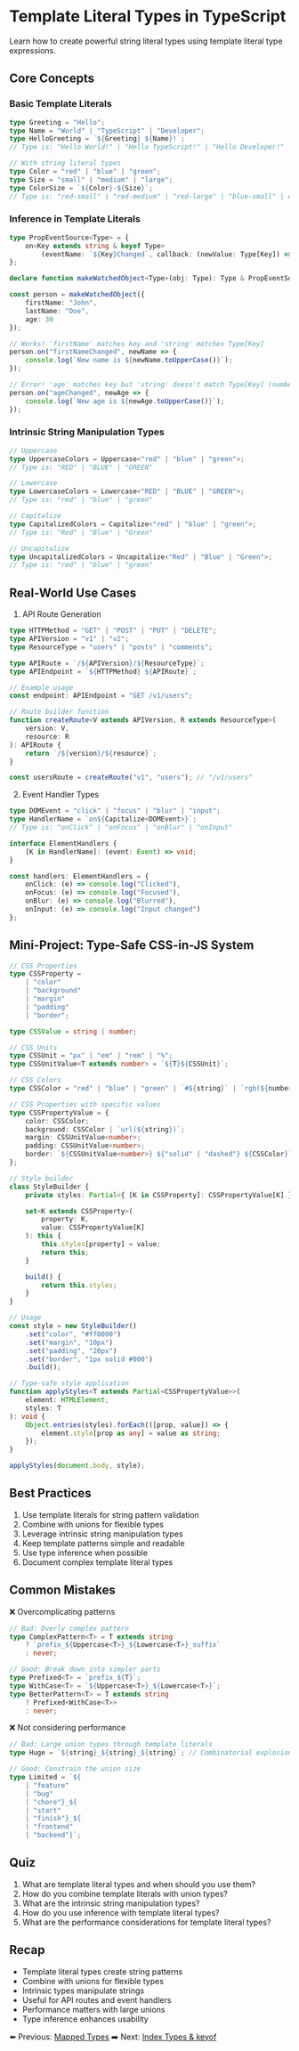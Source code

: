 # Template Literal Types in TypeScript

Learn how to create powerful string literal types using template literal type expressions.

## Core Concepts

### Basic Template Literals

```typescript
type Greeting = "Hello";
type Name = "World" | "TypeScript" | "Developer";
type HelloGreeting = `${Greeting} ${Name}!`;
// Type is: "Hello World!" | "Hello TypeScript!" | "Hello Developer!"

// With string literal types
type Color = "red" | "blue" | "green";
type Size = "small" | "medium" | "large";
type ColorSize = `${Color}-${Size}`;
// Type is: "red-small" | "red-medium" | "red-large" | "blue-small" | etc...
```

### Inference in Template Literals

```typescript
type PropEventSource<Type> = {
    on<Key extends string & keyof Type>
        (eventName: `${Key}Changed`, callback: (newValue: Type[Key]) => void): void;
};

declare function makeWatchedObject<Type>(obj: Type): Type & PropEventSource<Type>;

const person = makeWatchedObject({
    firstName: "John",
    lastName: "Doe",
    age: 30
});

// Works! 'firstName' matches key and 'string' matches Type[Key]
person.on("firstNameChanged", newName => {
    console.log(`New name is ${newName.toUpperCase()}`);
});

// Error! 'age' matches key but 'string' doesn't match Type[Key] (number)
person.on("ageChanged", newAge => {
    console.log(`New age is ${newAge.toUpperCase()}`);
});
```

### Intrinsic String Manipulation Types

```typescript
// Uppercase
type UppercaseColors = Uppercase<"red" | "blue" | "green">;
// Type is: "RED" | "BLUE" | "GREEN"

// Lowercase
type LowercaseColors = Lowercase<"RED" | "BLUE" | "GREEN">;
// Type is: "red" | "blue" | "green"

// Capitalize
type CapitalizedColors = Capitalize<"red" | "blue" | "green">;
// Type is: "Red" | "Blue" | "Green"

// Uncapitalize
type UncapitalizedColors = Uncapitalize<"Red" | "Blue" | "Green">;
// Type is: "red" | "blue" | "green"
```

## Real-World Use Cases

1. API Route Generation
```typescript
type HTTPMethod = "GET" | "POST" | "PUT" | "DELETE";
type APIVersion = "v1" | "v2";
type ResourceType = "users" | "posts" | "comments";

type APIRoute = `/${APIVersion}/${ResourceType}`;
type APIEndpoint = `${HTTPMethod} ${APIRoute}`;

// Example usage
const endpoint: APIEndpoint = "GET /v1/users";

// Route builder function
function createRoute<V extends APIVersion, R extends ResourceType>(
    version: V,
    resource: R
): APIRoute {
    return `/${version}/${resource}`;
}

const usersRoute = createRoute("v1", "users"); // "/v1/users"
```

2. Event Handler Types
```typescript
type DOMEvent = "click" | "focus" | "blur" | "input";
type HandlerName = `on${Capitalize<DOMEvent>}`;
// Type is: "onClick" | "onFocus" | "onBlur" | "onInput"

interface ElementHandlers {
    [K in HandlerName]: (event: Event) => void;
}

const handlers: ElementHandlers = {
    onClick: (e) => console.log("Clicked"),
    onFocus: (e) => console.log("Focused"),
    onBlur: (e) => console.log("Blurred"),
    onInput: (e) => console.log("Input changed")
};
```

## Mini-Project: Type-Safe CSS-in-JS System

```typescript
// CSS Properties
type CSSProperty =
    | "color"
    | "background"
    | "margin"
    | "padding"
    | "border";

type CSSValue = string | number;

// CSS Units
type CSSUnit = "px" | "em" | "rem" | "%";
type CSSUnitValue<T extends number> = `${T}${CSSUnit}`;

// CSS Colors
type CSSColor = "red" | "blue" | "green" | `#${string}` | `rgb(${number}, ${number}, ${number})`;

// CSS Properties with specific values
type CSSPropertyValue = {
    color: CSSColor;
    background: CSSColor | `url(${string})`;
    margin: CSSUnitValue<number>;
    padding: CSSUnitValue<number>;
    border: `${CSSUnitValue<number>} ${"solid" | "dashed"} ${CSSColor}`;
};

// Style builder
class StyleBuilder {
    private styles: Partial<{ [K in CSSProperty]: CSSPropertyValue[K] }> = {};

    set<K extends CSSProperty>(
        property: K,
        value: CSSPropertyValue[K]
    ): this {
        this.styles[property] = value;
        return this;
    }

    build() {
        return this.styles;
    }
}

// Usage
const style = new StyleBuilder()
    .set("color", "#ff0000")
    .set("margin", "10px")
    .set("padding", "20px")
    .set("border", "1px solid #000")
    .build();

// Type-safe style application
function applyStyles<T extends Partial<CSSPropertyValue>>(
    element: HTMLElement,
    styles: T
): void {
    Object.entries(styles).forEach(([prop, value]) => {
        element.style[prop as any] = value as string;
    });
}

applyStyles(document.body, style);
```

## Best Practices

1. Use template literals for string pattern validation
2. Combine with unions for flexible types
3. Leverage intrinsic string manipulation types
4. Keep template patterns simple and readable
5. Use type inference when possible
6. Document complex template literal types

## Common Mistakes

❌ Overcomplicating patterns
```typescript
// Bad: Overly complex pattern
type ComplexPattern<T> = T extends string
    ? `prefix_${Uppercase<T>}_${Lowercase<T>}_suffix`
    : never;

// Good: Break down into simpler parts
type Prefixed<T> = `prefix_${T}`;
type WithCase<T> = `${Uppercase<T>}_${Lowercase<T>}`;
type BetterPattern<T> = T extends string
    ? Prefixed<WithCase<T>>
    : never;
```

❌ Not considering performance
```typescript
// Bad: Large union types through template literals
type Huge = `${string}_${string}_${string}`; // Combinatorial explosion!

// Good: Constrain the union size
type Limited = `${
    | "feature"
    | "bug"
    | "chore"}_${
    | "start"
    | "finish"}_${
    | "frontend"
    | "backend"}`;
```

## Quiz

1. What are template literal types and when should you use them?
2. How do you combine template literals with union types?
3. What are the intrinsic string manipulation types?
4. How do you use inference with template literal types?
5. What are the performance considerations for template literal types?

## Recap

- Template literal types create string patterns
- Combine with unions for flexible types
- Intrinsic types manipulate strings
- Useful for API routes and event handlers
- Performance matters with large unions
- Type inference enhances usability

⬅️ Previous: [Mapped Types](./17-mapped-types.md)
➡️ Next: [Index Types & keyof](./19-index-types-keyof.md)